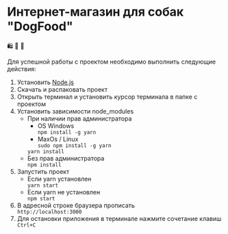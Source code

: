 # Интернет-магазин для собак "DogFood"
🛍️ 🛒 🐶

Для успешной работы с проектом необходимо выполнить следующие действия:

<ol>
    <li>Установить <a href="https://nodejs.org/en/">Node.js</a></li>
    <li>Скачать и распаковать проект</li>
    <li>Открыть терминал и установить курсор терминала в папке с проектом</li>
    <li>Установить зависимости node_modules
        <ul>
            <li>При наличии прав администратора
                <ul>
                    <li>OS Windows
                        <div><code>npm install -g yarn</code></div>
                    </li>
                    <li>MaxOs / Linux
                        <div><code>sudo npm install -g yarn</code></div>
                    </li>
                </ul>
                <div><code>yarn install</code></div>
            </li>
            <li>Без прав администратора
                <div><code>npm install</code></div>
            </li>
        </ul>
    </li>
    <li>
        Запустить проект
        <ul>
            <li>Если yarn установлен
                <div><code>yarn start</code></div>
            </li>
            <li>Если yarn не установлен
                <div><code>npm start</code></div>
            </li>
        </ul>
    </li>
    <li>
        В адресной строке браузера прописать
        <div><code>http://localhost:3000</code></div>
    </li>
    <li>
        Для остановки приложения в терминале нажмите сочетание клавиш
        <div><code>Ctrl+C</code></div>
    </li>
</ol>
